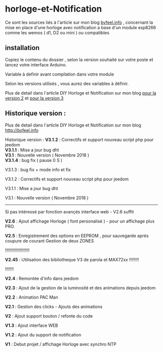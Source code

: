 # horloge-et-Notification
Ce sont les sources liés à l'article sur mon blog [byfeel.info](https://byfeel.infp) , concernant la mise en place d'une horloge avec notification a base d'un module esp8266 comme les wemos ( d1, D2 ou mini ) ou compatibles

## installation
Copiez le contenu du dossier , selon la version souhaité sur votre poste et lancez votre interface Arduino.

Variable à definir avant compilation dans votre module

Selon les versions utilisés , vous aurez des variables à définir.

Plus de detail dans l'article DIY Horloge et Notification sur mon blog [pour la version 2](https://byfeel.info/diy-i-notifheure-ou-comment-mettre-en-place-une-horloge-connectee-avec-notification/) et [pour la version 3 ](https://byfeel.info/notifheure-v3-diy/)

## Historique version :


Plus de detail dans l'article DIY Horloge et Notification sur mon blog http://byfeel.info

Historique version :
**V3.1.2** : Correctifs et support nouveau script php pour jeedom  
**V3.1.1** : Mise a jour bug dht    
**V3.1** : Nouvelle version ( Novembre 2018 )  
**V3.1.4** : bug fix ( pause 0 S )  

V3.1.3 : bug fix + mode info et fix

V3.1.2 : Correctifs et support nouveau script php pour jeedom

V3.1.1 : Mise a jour bug dht

V3.1 : Nouvelle version ( Novembre 2018 )

--------------------------------------------
Si pas intéressé par fonction avançés interface web - V2.6 suffit


**V2.6** : Ajout affichage Horloge ( font personalisé ) - pour un affichage plus PRO.

**V2.5** : Enregistrement des options en EEPROM , pour sauvegarde aprés coupure de courant
Gestion de deux ZONES

!!!!!!!!!!!!!!!!!!!!

**V2.45** : Utilisation des bibliotheque V3 de parola et MAX72xx  !!!!!!!!

!!!!!!!


**V2.4** : Remontée d'info dans jeedom

**V2.3** : Ajout de la gestion de la luminosité et des animations depuis jeedom

**V2.2** : Animation PAC Man

**V2.1** : Gestion des clicks - Ajouts des animations

**V2** : Ajout support bouton / refonte du code

**V1.3** : Ajout interface WEB

**V1.2** : Ajout du support de notification

**V1** : Debut projet / affichage Horloge avec synchro NTP
